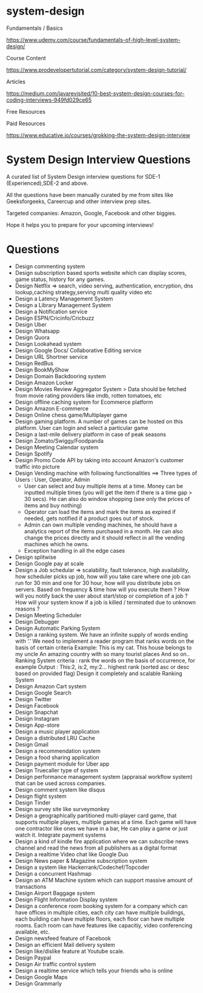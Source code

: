 # system-design

Fundamentals / Basics

https://www.udemy.com/course/fundamentals-of-high-level-system-design/

Course Content

https://www.prodevelopertutorial.com/category/system-design-tutorial/

Articles 

https://medium.com/javarevisited/10-best-system-design-courses-for-coding-interviews-949fd029ce65


Free Resources

Paid Resources

https://www.educative.io/courses/grokking-the-system-design-interview

# System Design Interview Questions

A curated list of System Design interview questions for SDE-1 (Experienced),SDE-2 and above.

All the questions have been manually curated by me from sites like Geeksforgeeks, Careercup and other interview prep sites.

Targeted companies: Amazon, Google, Facebook and other biggies.

Hope it helps you to prepare for your upcoming interviews!

# Questions

- Design commenting system
- Design subscription based sports website which can display scores, game status, history for any games.
- Design Netflix => search, video serving, authentication, encryption, dns lookup,caching strategy,serving multi quality video etc
- Design a Latency Management System
- Design a Library Management System
- Design a Notification service
- Design ESPN/Cricinfo/Cricbuzz
- Design Uber
- Design Whatsapp
- Design Quora
- Design Lookahead system
- Design Google Docs/ Collaborative Editing service
- Design URL Shortner service
- Design RedBus
- Design BookMyShow
- Design Domain Backdooring system
- Design Amazon Locker
- Design Movies Review Aggregator System >  Data should be fetched from movie rating providers like imdb, rotten tomatoes, etc
- Design offline caching system for Ecommerce platform
- Design Amazon E-commerce
- Design Online chess game/Multiplayer game
- Design gaming platform.  A number of games can be hosted on this platform. User can login and select a particular game
- Design a last-mile delivery platform in case of peak seasons
- Design Zomato/Swiggy/Foodpanda
- Design Meeting Calendar system
- Design Spotify
- Design Promo Code API by taking into account Amazon's customer traffic into picture
- Design Vending machine with following functionalities
==> Three types of Users : User, Operator, Admin
	- User can select and buy multiple items at a time. Money can be inputted multiple times (you will get the item if there is a time gap > 30 secs). He can also do window shopping (see only the prices of items and buy nothing)
	- Operator can load the items and mark the items as expired if needed, gets notified if a product goes out of stock.
	- Admin can own multiple vending machines, he should have a analytics report of the items purchased in a month. He can also change the prices directly and it should reflect in all the vending machines which he owns.
	- Exception handling in all the edge cases
- Design splitwise
- Design Google pay at scale
- Design a Job schedular => scalability, fault tolerance, high availability, how scheduler picks up job,
how will you take care where one job can run for 30 min and one for 30 hour, how will you distribute jobs on servers.
Based on frequency & time how will you execute them ?
How will you notify back the user about start/stop or completion of a job ?
How will your system know if a job is killed / terminated due to unknown reasons ?
- Design Meeting Scheduler
- Design Debugger
- Design Automatic Parking System
-  Design a ranking system. We have an infinite supply of words ending with ‘.’ We need to implement a reader program that ranks words on the basis of certain criteria
          Example:   This is my cat.
          This house belongs to my uncle
          An amazing country with so many tourist places And so on..
Ranking System criteria : rank the words on the basis of occurrence, for example
Output : This:2, is:2, my:2… highest rank (sorted asc or desc based on  provided flag)
Design it completely and scalable Ranking System
- Design Amazon Cart system
- Design Google Search
- Design Twitter
- Design Facebook
- Design Snapchat
- Design Instagram
- Design App-store
- Design a music player application
- Design a distributed LRU Cache
- Design Gmail
- Design a recommendation system
- Design a food sharing application
- Design payment module for Uber app
- Design Truecaller type of system
- Design performance management system (appraisal workflow system) that can be used across companies.
- Design comment system like disqus
- Design flight system
- Design Tinder
- Design survey site like surveymonkey
- Design a geographically partitioned multi-player card game, that supports multiple players, multiple games at a time. Each game will have one contractor like ones we have in a bar, He can play a game or just watch it. Integrate payment systems
- Design a kind of kindle fire application where we can subscribe news channel and read the news from all publishers as a digital format
- Design a realtime Video chat like Google Duo
- Design News paper & Magazine subscription system
- Design a system like Hackerrank/Codechef/Topcoder
- Design a concurrent Hashmap
- Design an ATM Machine system which can support massive amount of transactions
- Design Airport Baggage system
- Design Flight Information Display system
- Design a conference room booking system for a company which can have offices in multiple cities, each city can have multiple buildings, each building can have multiple floors, each floor can have multiple rooms. Each room can have features like capacitiy, video conferencing available, etc.
- Design newsfeed feature of Facebook
- Design an efficient Mail delivery system
- Design like/dislike feature at Youtube scale.
- Design Paypal
- Design Air traffic control system
- Design a realtime service which tells your friends who is online
- Design Google Maps
- Design Grammarly

